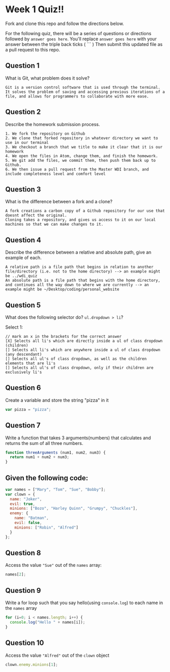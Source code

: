 # Week 1 Quiz!!
Fork and clone this repo and follow the directions below.

For the following quiz, there will be a series of questions or directions followed by `answer goes here`. You'll replace `answer goes here` with your answer between the triple back ticks ( \`\`\` ) Then submit this updated file as a pull request to this repo.

## Question 1

What is Git, what problem does it solve?

```
Git is a version control software that is used through the terminal. It solves the problem of saving and accessing previous iterations of a file, and allows for programmers to collaborate with more ease.

```

## Question 2

Describe the homework submission process.

```
1. We fork the repository on Github
2. We clone that forked repository in whatever directory we want to use in our terminal
3. We checkout a branch that we title to make it clear that it is our homework
4. We open the files in Atom, change them, and finish the homework.
5. We git add the files, we commit them, then push them back up to Github.
6. We then issue a pull request from the Master WDI branch, and include completeness level and comfort level

```

## Question 3

What is the difference between a fork and a clone?

```
A fork creations a carbon copy of a Github repository for our use that doesnt affect the original.
Cloning takes a repository, and gives us access to it on our local machines so that we can make changes to it.

```

## Question 4

Describe the difference between a relative and absolute path, give an example of each.

```
A relative path is a file path that begins in relation to another file/directory (i.e. not to the home directory) --> an example might be ../wdi_quiz
An absolute path is a file path that begins with the home directory, and continues all the way down to where we are currently --> an example might be ~/Desktop/coding/personal_website

```

## Question 5

What does the following selector do?  `ul.dropdown > li`?

Select 1:
```
// mark an x in the brackets for the correct answer
[X] Selects all li's which are directly inside a ul of class dropdown (children)
[] Selects all li's which are anywhere inside a ul of class dropdown (any descendant)
[] Selects all ul's of class dropdown, as well as the children elements that are li's
[] Selects all ul's of class dropdown, only if their children are exclusively li's
```

## Question 6

Create a variable and store the string "pizza" in it

```js
var pizza = "pizza";
```

## Question 7

Write a function that takes 3 arguments(numbers) that calculates and returns the sum of all three numbers.

```js
function threeArguments (num1, num2, num3) {
  return num1 + num2 + num3;
}

```

## Given the following code:

```js
var names = ["Mary", "Tom", "Sue", "Bobby"];
var clown = {
  name: "Joker",
  evil: true,
  minions: ["Bozo", "Harley Quinn", "Grumpy", "Chuckles"],
  enemy: {
    name: "Batman",
    evil: false,
    minions: ["Robin", "Alfred"]  
  }
};
```

## Question 8

Access the value `"Sue"` out of the `names` array:

```js
names[2];

```

## Question 9

Write a for loop such that you say hello(using `console.log`) to each name in the `names` array

```js
for (i=0; i < names.length; i++) {
  console.log("Hello " + names[i]);
}
```

## Question 10

Access the value `"Alfred"` out of the `clown` object

```js
clown.enemy.minions[1];
```
